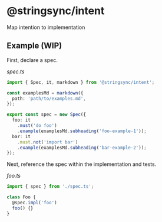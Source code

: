 # @stringsync/intent

Map intention to implementation

## Example (WIP)

First, declare a spec.

_spec.ts_

```ts
import { Spec, it, markdown } from '@stringsync/intent';

const examplesMd = markdown({
  path: 'path/to/examples.md',
});

export const spec = new Spec({
  foo: it
    .must('do foo')
    .example(examplesMd.subheading('foo-example-1'));
  bar: it
    .must.not('import bar')
    .example(examplesMd.subheading('bar-example-2'));
});
```

Next, reference the spec within the implementation and tests.

_foo.ts_

```ts
import { spec } from './spec.ts';

class Foo {
  @spec.impl('foo')
  foo() {}
}
```

